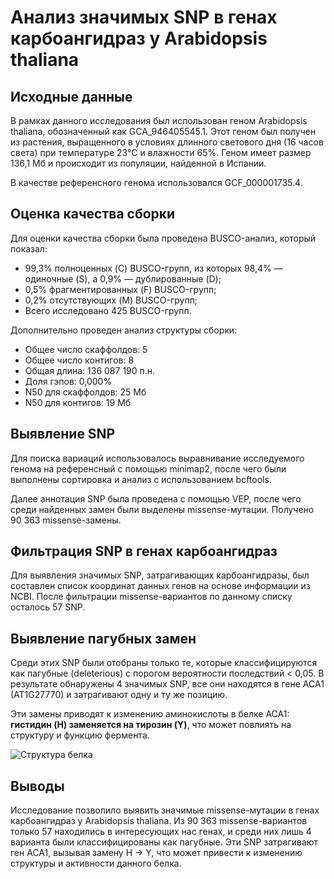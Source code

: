 # Анализ значимых SNP в генах карбоангидраз у Arabidopsis thaliana

## Исходные данные

В рамках данного исследования был использован геном Arabidopsis thaliana, обозначенный как GCA_946405545.1. Этот геном был получен из растения, выращенного в условиях длинного светового дня (16 часов света) при температуре 23°C и влажности 65%. Геном имеет размер 136,1 Мб и происходит из популяции, найденной в Испании.

В качестве референсного генома использовался GCF_000001735.4.

## Оценка качества сборки

Для оценки качества сборки была проведена BUSCO-анализ, который показал:
- 99,3% полноценных (C) BUSCO-групп, из которых 98,4% — одиночные (S), а 0,9% — дублированные (D);
- 0,5% фрагментированных (F) BUSCO-групп;
- 0,2% отсутствующих (M) BUSCO-групп;
- Всего исследовано 425 BUSCO-групп.

Дополнительно проведен анализ структуры сборки:
- Общее число скаффолдов: 5
- Общее число контигов: 8
- Общая длина: 136 087 190 п.н.
- Доля гэпов: 0,000%
- N50 для скаффолдов: 25 Мб
- N50 для контигов: 19 Мб

## Выявление SNP

Для поиска вариаций использовалось выравнивание исследуемого генома на референсный с помощью minimap2, после чего были выполнены сортировка и анализ с использованием bcftools. 

Далее аннотация SNP была проведена с помощью VEP, после чего среди найденных замен были выделены missense-мутации. Получено 90 363 missense-замены.

## Фильтрация SNP в генах карбоангидраз

Для выявления значимых SNP, затрагивающих карбоангидразы, был составлен список координат данных генов на основе информации из NCBI. После фильтрации missense-вариантов по данному списку осталось 57 SNP.
 
## Выявление пагубных замен

Среди этих SNP были отобраны только те, которые классифицируются как пагубные (deleterious) с порогом вероятности последствий < 0,05. В результате обнаружены 4 значимых SNP, все они находятся в гене ACA1 (AT1G27770) и затрагивают одну и ту же позицию.

Эти замены приводят к изменению аминокислоты в белке ACA1: **гистидин (H) заменяется на тирозин (Y)**, что может повлиять на структуру и функцию фермента.

![Структура белка](https://psv4.userapi.com/s/v1/d/dI8PQJAwtBX0DNivlENnh0HMb98v5TRhS6PMoS2t0PoW5BMZ1EJNMGtTF-NEuIg82S2OY5a6wolE6X2bD7sFIdd8MMmZmAN23Pv3BEmfm3cWHK_RePxngA/AF-Q37145-F1-2.png)
## Выводы

Исследование позволило выявить значимые missense-мутaции в генах карбоангидраз у Arabidopsis thaliana. Из 90 363 missense-вариантов только 57 находились в интересующих нас генах, и среди них лишь 4 варианта были классифицированы как пагубные. Эти SNP затрагивают ген ACA1, вызывая замену H -> Y, что может привести к изменению структуры и активности данного белка.
